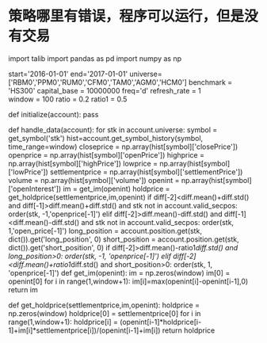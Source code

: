 # 策略哪里有错误，程序可以运行，但是没有交易

import talib
import pandas as pd
import numpy as np

start='2016-01-01'
end='2017-01-01'
universe=['RBM0','PPM0','RUM0','CFM0','TAM0','AGM0','HCM0']
benchmark = 'HS300'
capital_base = 10000000
freq='d'
refresh_rate = 1  
window = 100
ratio = 0.2
ratio1 = 0.5

def initialize(account):
    pass

def handle_data(account):
    for stk in account.universe:
        symbol = get_symbol('stk') 
        hist=account.get_symbol_history(symbol, time_range=window)
        closeprice = np.array(hist[symbol]['closePrice'])
        openprice = np.array(hist[symbol]['openPrice'])
        highprice = np.array(hist[symbol]['highPrice'])
        lowprice = np.array(hist[symbol]['lowPrice'])
        settlementprice = np.array(hist[symbol]['settlementPrice'])
        volume = np.array(hist[symbol]['volume'])
        openint = np.array(hist[symbol]['openInterest'])
        im = get_im(openint)
        holdprice = get_holdprice(settlementprice,im,openint)
        if diff[-2]&lt;diff.mean()+diff.std() and diff[-1]&gt;diff.mean()+diff.std() and stk not in account.valid_secpos:
             order(stk, -1,'openprice[-1]')
        elif diff[-2]&gt;diff.mean()-diff.std() and diff[-1]&lt;diff.mean()-diff.std() and stk not in account.valid_secpos:
             order(stk, 1,'open_price[-1]')
        long_position = account.position.get(stk, dict()).get('long_position', 0) 
        short_position = account.position.get(stk, dict()).get('short_position', 0) 
        if diff[-2]&gt;diff.mean()-ratio1*diff.std() and long_position&gt;0:
            order(stk, -1, 'openprice[-1]')
        elif diff[-2]&lt;diff.mean()+ratio1*diff.std() and short_position&gt;0:
            order(stk, 1, 'openprice[-1]')
def get_im(openint):
    im = np.zeros(window)
    im[0] = openint[0]
    for i in range(1,window+1):
        im[i]=max(openint[i]-openint[i-1],0)
    return im
        
def get_holdprice(settlementprice,im,openint):
    holdprice = np.zeros(window)
    holdprice[0] = settlementprice[0]
    for i in range(1,window+1):
        holdprice[i] = (openint[i-1]*holdprice[i-1]+im[i]*settlementprice[i])/(openint[i-1]+im[i])
    return holdprice